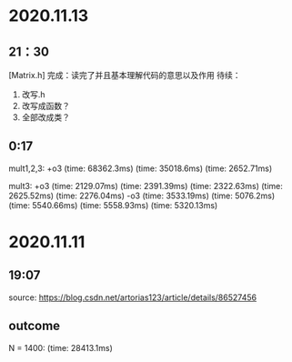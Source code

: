 # 2020.11.13
## 21：30
[Matrix.h]
完成：读完了并且基本理解代码的意思以及作用
待续：
1. 改写.h
2. 改写成函数？
3. 全部改成类？
   
## 0:17
mult1,2,3:
+o3
(time: 68362.3ms)
(time: 35018.6ms)
(time: 2652.71ms)

mult3:
+o3
(time: 2129.07ms)
(time: 2391.39ms)
(time: 2322.63ms)
(time: 2625.52ms)
(time: 2276.04ms)
-o3
(time: 3533.19ms)
(time: 5076.2ms)
(time: 5540.66ms)
(time: 5558.93ms)
(time: 5320.13ms)
# 2020.11.11
## 19:07
source:
https://blog.csdn.net/artorias123/article/details/86527456

## outcome
N = 1400:
(time: 28413.1ms)